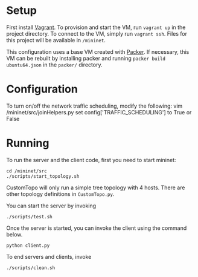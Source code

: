 # Setup

First install [Vagrant](http://www.vagrantup.com/downloads.html).
To provision and start the VM, run `vagrant up` in the project directory.
To connect to the VM, simply run `vagrant ssh`.
Files for this project will be available in `/mininet`.

This configuration uses a base VM created with [Packer](http://packer.io/).
If necessary, this VM can be rebuilt by installing packer and running `packer build ubuntu64.json` in the `packer/` directory.

# Configuration

To turn on/off the network traffic scheduling, modify the following:
   vim /mininet/src/joinHelpers.py
   set config['TRAFFIC_SCHEDULING'] to True or False

# Running

To run the server and the client code, first you need to start mininet:

    cd /mininet/src
    ./scripts/start_topology.sh

CustomTopo will only run a simple tree topology with 4 hosts.
There are other topology definitions in `CustomTopo.py`.

You can start the server by invoking

    ./scripts/test.sh

Once the server is started, you can invoke the client using the command below.

    python client.py

To end servers and clients, invoke

    ./scripts/clean.sh
